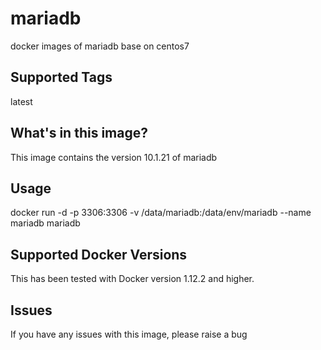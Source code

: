 # mariadb
docker images of mariadb base on centos7

## Supported Tags
latest

## What's in this image?
This image contains the version 10.1.21 of mariadb

## Usage
docker run -d -p 3306:3306 -v /data/mariadb:/data/env/mariadb --name mariadb mariadb

## Supported Docker Versions
This has been tested with Docker version 1.12.2 and higher.

## Issues
If you have any issues with this image, please raise a bug
